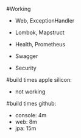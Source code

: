 #Working
- Web, ExceptionHandler
- Lombok, Mapstruct

- Health, Prometheus
- Swagger

- Security

#build times apple silicon:
- not working

#build times github:
- console: 4m
- web: 8m
- jpa: 15m